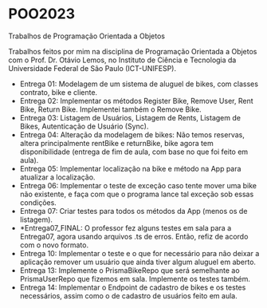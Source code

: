 # POO2023
Trabalhos de Programação Orientada a Objetos

Trabalhos feitos por mim na disciplina de Programação Orientada a Objetos com o Prof. Dr. Otávio Lemos, no Instituto de Ciência e Tecnologia da Universidade Federal de São Paulo (ICT-UNIFESP).

- Entrega 01: Modelagem de um sistema de aluguel de bikes, com classes contrato, bike e cliente.
- Entrega 02: Implementar os métodos Register Bike, Remove User, Rent Bike, Return Bike. Implementei também o Remove Bike.
- Entrega 03: Listagem de Usuários, Listagem de Rents, Listagem de Bikes, Autenticação de Usuário (Sync).
- Entrega 04: Alteração da modelagem de bikes: Não temos reservas, altera principalmente rentBike e returnBike, bike agora tem disponibilidade (entrega de fim de aula, com base no que foi feito em aula).
- Entrega 05: Implementar localização na bike e método na App para atualizar a localização.
- Entrega 06: Implementar o teste de exceção caso tente mover uma bike não existente, e faça com que o programa lance tal exceção sob essas condições.
- Entrega 07: Criar testes para todos os métodos da App (menos os de listagem).
- *Entrega07_FINAL: O professor fez alguns testes em sala para a Entrega07, agora usando arquivos .ts de erros. Então, refiz de acordo com o novo formato.
- Entrega 10: Implementar o teste e o que for necessário para não deixar a aplicação remover um usuário que ainda tiver algum aluguel em aberto.
- Entrega 13: Implemente o PrismaBikeRepo que será semelhante ao PrismaUserRepo que fizemos em sala. Implemente os testes também.
- Entrega 14: Implementar o Endpoint de cadastro de bikes e os testes necessários, assim como o de cadastro de usuários feito em aula.
